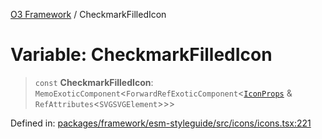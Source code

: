 [O3 Framework](../API.md) / CheckmarkFilledIcon

# Variable: CheckmarkFilledIcon

> `const` **CheckmarkFilledIcon**: `MemoExoticComponent`\<`ForwardRefExoticComponent`\<[`IconProps`](../type-aliases/IconProps.md) & `RefAttributes`\<`SVGSVGElement`\>\>\>

Defined in: [packages/framework/esm-styleguide/src/icons/icons.tsx:221](https://github.com/openmrs/openmrs-esm-core/blob/main/packages/framework/esm-styleguide/src/icons/icons.tsx#L221)
